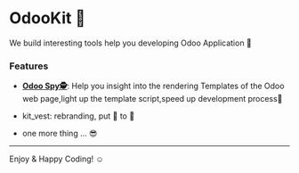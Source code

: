 # OdooKit 🔨

      
 We build interesting tools help you developing Odoo Application 🚀


### Features
-  [**Odoo Spy🕵️**](https://apps.odoo.com/apps/modules/17.0/kit_spy/): Help you insight into the rendering Templates of the Odoo web page,light up the template script,speed up development process🚀 

- kit_vest: rebranding, put 🎽 to 🏃

- one more thing ... 😎 

---


Enjoy & Happy Coding!  ☺︎
